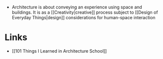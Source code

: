 * Architecture is about conveying an experience using space and buildings. It is as a [[Creativity|creative]] process subject to [[Design of Everyday Things|design]] considerations for human-space interaction
# Links
* [[101 Things I Learned in Architecture School]]